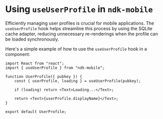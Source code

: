 # Using `useUserProfile` in `ndk-mobile`

Efficiently managing user profiles is crucial for mobile applications. The `useUserProfile` hook helps streamline this process by using the SQLite cache adapter, reducing unnecessary re-renderings when the profile can be loaded synchronously.

Here's a simple example of how to use the `useUserProfile` hook in a component:

```tsx
import React from "react";
import { useUserProfile } from "ndk-mobile";

function UserProfile({ pubkey }) {
    const { userProfile, loading } = useUserProfile(pubkey);

    if (loading) return <Text>Loading...</Text>;

    return <Text>{userProfile.displayName}</Text>;
}

export default UserProfile;
```
